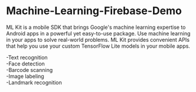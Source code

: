 # Machine-Learning-Firebase-Demo
ML Kit is a mobile SDK that brings Google's machine learning expertise to Android apps in a powerful yet easy-to-use package.
Use machine learning in your apps to solve real-world problems.
ML Kit provides convenient APIs that help you use your custom TensorFlow Lite models in your mobile apps.

-Text recognition		
-Face detection		
-Barcode scanning		
-Image labeling		
-Landmark recognition	
